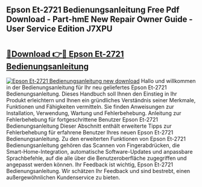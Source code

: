 ## Epson Et-2721 Bedienungsanleitung Free Pdf Download - Part-hmE New Repair Owner Guide - User Service Edition J7XPU

# <h2><a href="http://df1akn.blite.top/?on=Epson+Et-2721+Bedienungsanleitung">🔗Download 👉🔴 Epson Et-2721 Bedienungsanleitung</a></h2>

[![Epson Et-2721 Bedienungsanleitung new download](https://i.imgur.com/lujVjoI.png)](http://df1akn.blite.top/?on=Epson+Et-2721+Bedienungsanleitung)
Hallo und willkommen in der Bedienungsanleitung für Ihr neu geliefertes Epson Et-2721 Bedienungsanleitung. Dieses Handbuch soll Ihnen den Einstieg in Ihr Produkt erleichtern und Ihnen ein gründliches Verständnis seiner Merkmale, Funktionen und Fähigkeiten vermitteln. Sie finden Anweisungen zur Installation, Verwendung, Wartung und Fehlerbehebung. Anleitung zur Fehlerbehebung für fortgeschrittene Benutzer Epson Et-2721 Bedienungsanleitung Dieser Abschnitt enthält erweiterte Tipps zur Fehlerbehebung für erfahrene Benutzer Ihres neuen Epson Et-2721 Bedienungsanleitung. Zu den erweiterten Funktionen von Epson Et-2721 Bedienungsanleitung gehören das Scannen von Fingerabdrücken, die Smart-Home-Integration, automatische Software-Updates und anpassbare Sprachbefehle, auf die alle über die Benutzeroberfläche zugegriffen und angepasst werden können. Ihr Feedback ist wichtig, Epson Et-2721 Bedienungsanleitung. Wir schätzen Ihr Feedback und sind bestrebt, einen außergewöhnlichen Kundenservice zu bieten.
